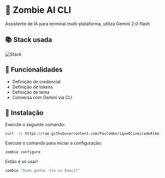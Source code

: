 # 🧟 Zombie AI CLI

Assistente de IA para terminal multi-plataforma, utiliza Gemini 2.0-flash

## 📚 Stack usada

![Stack](https://img.shields.io/badge/go-blue?logo=go&logoColor=white&style=for-the-badge)

## 🦾 Funcionalidades

- Definição de credencial
- Definição de tokens
- Definição de tema
- Conversa com Gemini via CLI

## 🚀 Instalação

Execute o seguinte comando:
```bash
curl -sL https://raw.githubusercontent.com/PauloHenriqueOliveiradeAlmeida/zombie-ai-cli/main/install.sh | bash
```

Execute o comando para iniciar a configuração:

```bash
zombie configure
```

Então é só usar!
```bash
zombie "Quem ganha: Vim ou Emacs?"
```
